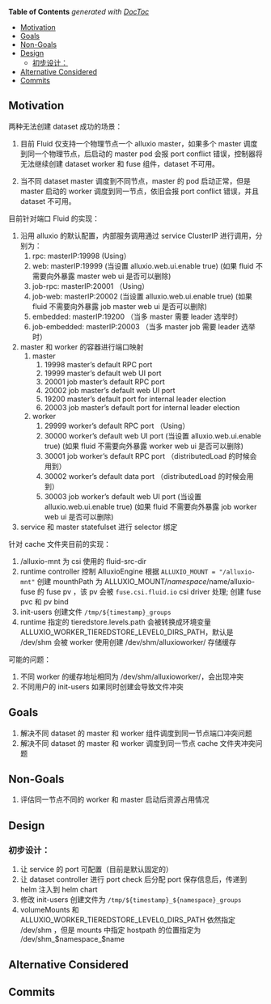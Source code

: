 <!-- START doctoc generated TOC please keep comment here to allow auto update -->
<!-- DON'T EDIT THIS SECTION, INSTEAD RE-RUN doctoc TO UPDATE -->
**Table of Contents**  *generated with [DocToc](https://github.com/thlorenz/doctoc)*

- [Motivation](#motivation)
- [Goals](#goals)
- [Non-Goals](#non-goals)
- [Design](#design)
  - [初步设计：](#%E5%88%9D%E6%AD%A5%E8%AE%BE%E8%AE%A1)
- [Alternative Considered](#alternative-considered)
- [Commits](#commits)

<!-- END doctoc generated TOC please keep comment here to allow auto update -->

## Motivation
两种无法创建 dataset 成功的场景：
1. 目前 Fluid 仅支持一个物理节点一个 alluxio master，如果多个 master 调度到同一个物理节点，后启动的 master pod 会报 port conflict 错误，控制器将无法继续创建 dataset worker 和 fuse 组件，dataset 不可用。

2. 当不同 dataset master 调度到不同节点，master 的 pod 启动正常，但是 master 启动的 worker 调度到同一节点，依旧会报 port conflict 错误，并且 dataset 不可用。

目前针对端口 Fluid 的实现：
1. 沿用 alluxio 的默认配置，内部服务调用通过 service ClusterIP 进行调用，分别为：
	1. rpc: masterIP:19998		(Using）
	2. web: masterIP:19999 		(当设置 alluxio.web.ui.enable true) (如果 fluid 不需要向外暴露 master web ui 是否可以删除)
	3. job-rpc: masterIP:20001 （Using）
	4. job-web: masterIP:20002	(当设置 alluxio.web.ui.enable true) (如果 fluid 不需要向外暴露 job master web ui 是否可以删除)
	5. embedded: masterIP:19200	（当多 master 需要 leader 选举时）
	6. job-embedded: masterIP:20003 （当多 master job 需要 leader 选举时）
2. master 和 worker 的容器进行端口映射
	1. master
		1. 19998 master’s default RPC port
		2. 19999 master’s default web UI port
		3. 20001 job master’s default RPC port
		4. 20002 job master’s default web UI port
		5. 19200 master’s default port for internal leader election
		6. 20003 job master’s default port for internal leader election
	2. worker
		1. 29999 worker’s default RPC port （Using）
		2. 30000 worker’s default web UI port (当设置 alluxio.web.ui.enable true) (如果 fluid 不需要向外暴露 worker web ui 是否可以删除)
		3. 30001 job worker’s default RPC port （distributedLoad 的时候会用到）
		4. 30002 worker’s default data port （distributedLoad 的时候会用到）
		5. 30003 job worker’s default web UI port (当设置 alluxio.web.ui.enable true) (如果 fluid 不需要向外暴露 job worker web ui 是否可以删除)
3. service 和 master statefulset 进行 selector 绑定

针对 cache 文件夹目前的实现：
1. /alluxio-mnt 为 csi 使用的 fluid-src-dir 
2. runtime controller 控制 AlluxioEngine 根据 `ALLUXIO_MOUNT = "/alluxio-mnt"` 创建 mounthPath 为 ALLUXIO_MOUNT/$namespace/$name/alluxio-fuse 的 fuse pv ，该 pv 会被 `fuse.csi.fluid.io` csi driver 处理; 创建 fuse pvc 和 pv bind
3. init-users 创建文件 `/tmp/${timestamp}_groups` 
4. runtime 指定的 tieredstore.levels.path 会被转换成环境变量 ALLUXIO_WORKER_TIEREDSTORE_LEVEL0_DIRS_PATH，默认是 /dev/shm 会被 worker 使用创建 /dev/shm/alluxioworker/ 存储缓存

可能的问题：
1. 不同 worker 的缓存地址相同为 /dev/shm/alluxioworker/，会出现冲突
2. 不同用户的 init-users 如果同时创建会导致文件冲突

## Goals
1. 解决不同 dataset 的 master 和 worker 组件调度到同一节点端口冲突问题
2. 解决不同 dataset 的 master 和 worker 调度到同一节点 cache 文件夹冲突问题

## Non-Goals
1. 评估同一节点不同的 worker 和 master 启动后资源占用情况

## Design
### 初步设计：
1. 让 service 的 port 可配置（目前是默认固定的）
2. 让 dataset controller 进行 port check 后分配 port 保存信息后，传递到 helm 注入到 helm chart 
3. 修改 init-users 创建文件为 `/tmp/${timestamp}_${namespace}_groups`
4. volumeMounts 和 ALLUXIO_WORKER_TIEREDSTORE_LEVEL0_DIRS_PATH 依然指定 /dev/shm ，但是 mounts 中指定 hostpath 的位置指定为 /dev/shm_$namespace_$name 

## Alternative Considered

## Commits